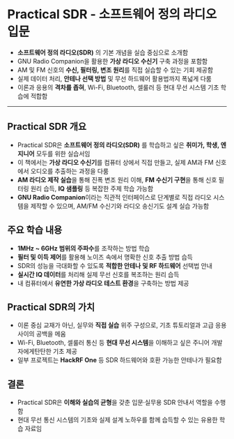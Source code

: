 # Practical SDR - 소프트웨어 정의 라디오 입문


* **소프트웨어 정의 라디오(SDR)** 의 기본 개념을 실습 중심으로 소개함
* GNU Radio Companion을 활용한 **가상 라디오 수신기** 구축 과정을 포함함
* AM 및 FM 신호의 **수신, 필터링, 변조 원리**를 직접 실습할 수 있는 기회 제공함
* 실제 데이터 처리, **안테나 선택 방법** 및 무선 하드웨어 활용법까지 폭넓게 다룸
* 이론과 응용의 **격차를 좁혀**, Wi-Fi, Bluetooth, 셀룰러 등 현대 무선 시스템 기초 학습에 적합함

---

Practical SDR 개요
----------------

* Practical SDR은 **소프트웨어 정의 라디오(SDR)** 를 학습하고 싶은 **취미가, 학생, 엔지니어** 모두를 위한 실습서임
* 이 책에서는 **가상 라디오 수신기**를 컴퓨터 상에서 직접 만들고, 실제 AM과 FM 신호에서 오디오를 추출하는 과정을 다룸
* **AM 라디오 제작 실습**을 통해 진폭 변조 원리 이해, **FM 수신기 구현**을 통해 신호 필터링 원리 습득, **IQ 샘플링** 등 복잡한 주제 학습 가능함
* **GNU Radio Companion**이라는 직관적 인터페이스로 단계별로 직접 라디오 시스템을 제작할 수 있으며, AM/FM 수신기와 라디오 송신기도 설계 실습 가능함

주요 학습 내용
--------

* **1MHz ~ 6GHz 범위의 주파수**를 조작하는 방법 학습
* **필터 및 이득 제어**를 활용해 노이즈 속에서 명확한 신호 추출 방법 습득
* SDR의 성능을 극대화할 수 있도록 **적합한 안테나 및 RF 하드웨어** 선택법 안내
* **실시간 IQ 데이터**를 처리해 실제 무선 신호를 복조하는 원리 습득
* 내 컴퓨터에서 **유연한 가상 라디오 테스트 환경**을 구축하는 방법 제공

Practical SDR의 가치
-----------------

* 이론 중심 교재가 아닌, 실무와 **직접 실습** 위주 구성으로, 기초 튜토리얼과 고급 응용 사이의 공백을 메움
* Wi-Fi, Bluetooth, 셀룰러 통신 등 **현대 무선 시스템**을 이해하고 싶은 주니어 개발자에게탄탄한 기초 제공
* 일부 프로젝트는 **HackRF One** 등 SDR 하드웨어와 호환 가능한 안테나가 필요함

결론
--

* Practical SDR은 **이해와 실습의 균형**을 갖춘 입문·실무용 SDR 안내서 역할을 수행함
* 현대 무선 통신 시스템의 기초와 실제 설계 노하우를 함께 습득할 수 있는 유용한 학습 자료임
